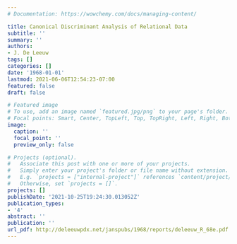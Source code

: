 ```yaml
---
# Documentation: https://wowchemy.com/docs/managing-content/

title: Canonical Discriminant Analysis of Relational Data
subtitle: ''
summary: ''
authors:
- J. De Leeuw
tags: []
categories: []
date: '1968-01-01'
lastmod: 2021-06-06T12:54:23-07:00
featured: false
draft: false

# Featured image
# To use, add an image named `featured.jpg/png` to your page's folder.
# Focal points: Smart, Center, TopLeft, Top, TopRight, Left, Right, BottomLeft, Bottom, BottomRight.
image:
  caption: ''
  focal_point: ''
  preview_only: false

# Projects (optional).
#   Associate this post with one or more of your projects.
#   Simply enter your project's folder or file name without extension.
#   E.g. `projects = ["internal-project"]` references `content/project/deep-learning/index.md`.
#   Otherwise, set `projects = []`.
projects: []
publishDate: '2021-10-25T19:24:30.013052Z'
publication_types:
- '4'
abstract: ''
publication: ''
url_pdf: http://deleeuwpdx.net/janspubs/1968/reports/deleeuw_R_68e.pdf
---
```

